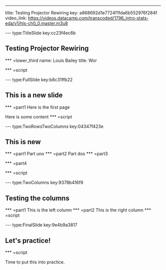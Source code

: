 ---
title: Testing Projector Rewiring
key: a868692d1e7724f1fda6b552976f284f
video_link: https://videos.datacamp.com/transcoded/1796_intro-stats-eda/v1/hls-ch0_0.master.m3u8

--- type:TitleSlide key:cc23f4ec6b
## Testing Projector Rewiring

*** =lower_third
name: Louis Bailey
title: Wor

*** =script



--- type:FullSlide key:b8c31ffb22
## This is a new slide

*** =part1
Here is the first page

Here is some content
*** =script





--- type:TwoRowsTwoColumns key:04347f423e
## This is new 

*** =part1
Part uno
*** =part2
Part dos
*** =part3

*** =part4

*** =script

--- type:TwoColumns key:9378b416f9
## Testing the columns

*** =part1
This is the left column
*** =part2
This is the right column
*** =script

--- type:FinalSlide key:9e4b9a3817
## Let's practice!

*** =script

Time to put this into practice.


